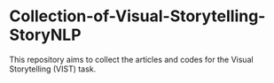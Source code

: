 # Collection-of-Visual-Storytelling-StoryNLP
This repository aims to collect the articles and codes for the Visual Storytelling (VIST) task.
